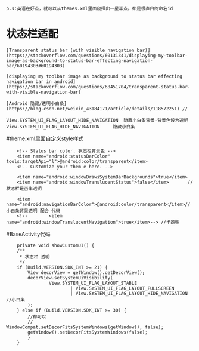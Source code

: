 
    p.s:英语在好点，就可以从themes.xml里面窥探出一星半点。都是很直白的命名id
# 状态栏适配

    [Transparent status bar (with visible navigation bar)](https://stackoverflow.com/questions/60131341/displaying-my-toolbar-image-as-background-to-status-bar-effecting-navigation-bar/60194303#60194303)

    [displaying my toolbar image as background to status bar effecting navigation bar in android](https://stackoverflow.com/questions/68451704/transparent-status-bar-with-visible-navigation-bar)

    [Android 隐藏/透明小白条](https://blog.csdn.net/weixin_43184171/article/details/118572251) // 

    View.SYSTEM_UI_FLAG_LAYOUT_HIDE_NAVIGATION  隐藏小白条背景-背景色设为透明
    View.SYSTEM_UI_FLAG_HIDE_NAVIGATION     隐藏小白条


#theme.xml里面自定义style样式 
    
        <!-- Status bar color. 状态栏背景色 -->
        <item name="android:statusBarColor" tools:targetApi="l">@android:color/transparent</item>
        <!-- Customize your them e here. -->

        <item name="android:windowDrawsSystemBarBackgrounds">true</item>
        <item name="android:windowTranslucentStatus">false</item>       //状态栏是否半透明

        <item name="android:navigationBarColor">@android:color/transparent</item>//小白条背景透明 配合 代码
        <!--        <item name="android:windowTranslucentNavigation">true</item>--> //半透明


#BaseActivity代码

        private void showCustomUI() {
        /**
         * 状态栏 透明
         */
        if (Build.VERSION.SDK_INT >= 21) {
            View decorView = getWindow().getDecorView();
            decorView.setSystemUiVisibility(
                    View.SYSTEM_UI_FLAG_LAYOUT_STABLE
                            | View.SYSTEM_UI_FLAG_LAYOUT_FULLSCREEN
                            | View.SYSTEM_UI_FLAG_LAYOUT_HIDE_NAVIGATION    //小白条
            );
        } else if (Build.VERSION.SDK_INT >= 30) {
            //都可以
            //            WindowCompat.setDecorFitsSystemWindows(getWindow(), false);
            getWindow().setDecorFitsSystemWindows(false);
            }
        }
